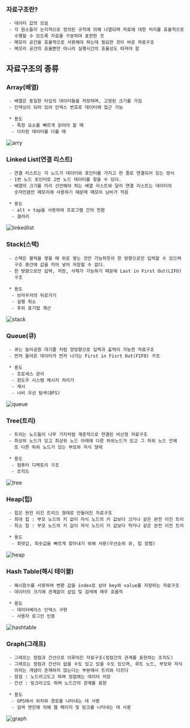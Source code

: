 ### 자료구조란?
```
 - 데이터 값의 모임
 - 각 원소들이 논리적으로 정의된 규칙에 의해 나열되며 자료에 대한 처리를 효율적으로
   수행할 수 있도록 자료를 구분하여 표현한 것
 - 메모리 공간을 효율적으로 사용해야 하는데 필요한 것이 바로 자료구조
 - 메모리 공간의 효율뿐만 아니라 실행시간의 효율성도 따져야 함
```

## 자료구조의 종류
### Array(배열)
```
 - 배열은 동일한 타입의 데이터들을 저장하며, 고정된 크기를 가짐
 - 인덱싱이 되어 있어 인덱스 번호로 데이터에 접근 가능

 * 용도
  - 특정 요소를 빠르게 읽어야 할 때
  - 다차원 데이터를 다룰 때
```
![arry](/img/arry.png)

### Linked List(연결 리스트)
```
 - 연결 리스트는 각 노드가 데이터와 포인터를 가지고 한 줄로 연결되어 있는 방식
 - 1번 노드 포인터로 2번 노드 데이터를 찾을 수 있다.
 - 배열의 크기를 미리 선언해야 하는 배열 리스트와 달리 연결 리스트는 데이터의
   숫자만큼만 메모리에 사용하기 때문에 메모리 낭비가 적음

 * 용도
  - alt + tap을 사용하여 프로그램 간의 전환
  - 갤러리
```
![linkedlist](/img/linkedlist.png)

### Stack(스택)
```
 - 스택은 블럭을 쌓을 때 위로 쌓는 것만 가능하듯이 한 방향으로만 입력할 수 있으며
   구조 중간에 값을 끼어 넣어 저장할 수 없다.
 - 한 방향으로만 입력, 저장, 삭제가 가능하기 때문에 Last in First Out(LIFO)
   구조

 * 용도
  - 브라우저의 뒤로가기
  - 실행 취소
  - 후위 표기법 계산
```
![stack](/img/stack.png)


### Queue(큐)
```
 - 큐는 놀이공원 대기줄 처럼 양방향으로 입력과 출력이 가능한 자료구조
 - 먼저 들어온 데이터가 먼저 나가는 First in Fisrt Out(FIFO) 구조

 * 용도
  - 프로세스 관리
  - 윈도우 시스템 메시지 처리기
  - 캐시
  - 너비 우선 탐색(BFS)
```
![queue](/img/queue.png)

### Tree(트리)
```
 - 트리는 노드들이 나무 가지처럼 계층적으로 연결된 비선형 자료구조
 - 최상위 노드가 있고 최상위 노드 아래에 다른 하위노드가 있고 그 하위 노드 안에
   또 다른 하위 노드가 있는 부모와 자식 형태
 
 * 용도
  - 컴퓨터 디렉토리 구조
  - 조직도
```
![tree](/img/tree.png)

### Heap(힙)
```
 - 힙은 완전 이진 트리으 형태로 만들어진 자료구조
 - 최대 힙 : 부모 노드의 키 값이 자식 노드의 키 값보다 크거나 같은 완전 이진 트리
 - 최소 힙 : 부모 노드의 키 값이 자식 노드이 키 값보다 작거나 같은 완전 이진 트리

 * 용도
  - 최댓갑, 최솟값을 빠르게 찾아내기 위해 사용(우선순위 큐, 힙 정렬)
```
![heap](/img/heap.png)

### Hash Table(해시 테이블)
```
 - 해시함수를 사용하여 변환 값을 index로 삼아 key와 value를 저장하는 자료구조
 - 데이터의 크기에 관계없이 삽입 및 검색에 매우 효율적

 * 용도
  - 데이터베이스 인덱스 구현
  - 사용자 로그인 인증
```
![hashtable](/img/hash%20table.png)

### Graph(그래프)
```
 - 그래프는 정점과 간선으로 이루어진 자료구조(정점간의 관계를 표현하는 조직도)
 - 그래프는 정점과 간선이 없을 수도 있고 있을 수도 있으며, 루트 노드, 부모와 자식
   이라는 개념이 존재하지 않는다는 부분에서 트리와 다르다
 - 정점 : 노드라고도고 하며 정점에는 데이터 저장
 - 간선 : 링크라고도 하며 노드간의 관계를 표현

 * 용도
  - GPS에서 위치와 경로를 나타내는 데 사용
  - 검색 엔진에 의해 웹 페이지 및 링크를 나타내는 데 사용 
```
![graph](/img/graph.png)



